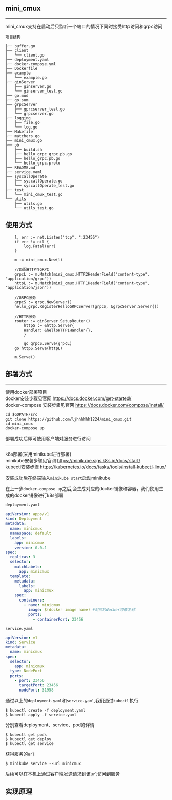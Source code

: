 ## mini_cmux
***
mini_cmux支持在启动后只监听一个端口的情况下同时接受http访问和grpc访问

`项目结构`
```
├── buffer.go
├── client
│   └── client.go
├── deployment.yaml
├── docker-compose.yml
├── Dockerfile
├── example
│   └── example.go
├── ginServer
│   ├── ginserver.go
│   └── ginserver_test.go
├── go.mod
├── go.sum
├── grpcServer
│   ├── gprcserver_test.go
│   └── grpcserver.go
├── logging
│   ├── file.go
│   └── log.go
├── Makefile
├── matchers.go
├── mini_cmux.go
├── pb
│   ├── build.sh
│   ├── hello_grpc_grpc.pb.go
│   ├── hello_grpc.pb.go
│   └── hello_grpc.proto
├── README.md
├── service.yaml
├── syscallOperate
│   ├── syscallOperate.go
│   └── syscallOperate_test.go
├── test
│   └── mini_cmux_test.go
└── utils
    ├── utils.go
    └── utils_test.go
```


## 使用方式

```golang
	l, err := net.Listen("tcp", ":23456")
	if err != nil {
		log.Fatal(err)
	}
    
	m := mini_cmux.New(l)

	//匹配HTTP与GRPC
	grpcL := m.Match(mini_cmux.HTTP2HeaderField("content-type", "application/grpc"))
	httpL := m.Match(mini_cmux.HTTP1HeaderField("content-type", "application/json"))

	//GRPC服务
	grpcS := grpc.NewServer()
	hello_grpc.RegisterHelloGRPCServer(grpcS, &grpcServer.Server{})

	//HTTP服务
	router := ginServer.SetupRouter()
        httpS := &http.Server{
	    Handler: &helloHTTP1Handler{},
        }
    
        go grpcS.Serve(grpcL)
	go httpS.Serve(httpL)

	m.Serve()
```

## 部署方式
***
使用docker部署项目  
docker安装步骤见官网 https://docs.docker.com/get-started/  
docker-compose 安装步骤见官网 https://docs.docker.com/compose/install/

```
cd $GOPATH/src
git clone https://github.com/ljhhhhhh1224/mini_cmux.git
cd mini_cmux
docker-compose up
```

部署成功后即可使用客户端对服务进行访问

***

k8s部署(采用minikube进行部署)  
minikube安装步骤见官网 https://minikube.sigs.k8s.io/docs/start/  
kubectl安装步骤 https://kubernetes.io/docs/tasks/tools/install-kubectl-linux/

安装成功后在终端输入`minikube start`启动minikube

在上一步`docker-compose up`之后,会生成对应的docker镜像和容器，我们使用生成的docker镜像进行k8s部署

`deployment.yaml`
```yaml
apiVersion: apps/v1
kind: Deployment
metadata:
  name: minicmux
  namespace: default
  labels:
    app: minicmux
    version: 0.0.1
spec:
  replicas: 3
  selector:
    matchLabels:
      app: minicmux
  template:
    metadata:
      labels:
        app: minicmux
    spec:
      containers:
        - name: minicmux
          image: $(docker image name) #对应的docker镜像名称
          ports:
            - containerPort: 23456
```

`service.yaml`
```yaml
apiVersion: v1
kind: Service
metadata:
  name: minicmux
spec:
  selector:
    app: minicmux
  type: NodePort
  ports:
    - port: 23456
      targetPort: 23456
      nodePort: 31958
```

通过以上的`deployment.yaml`和`service.yaml`,我们通过`kubectl`执行  
```shell
$ kubectl create -f deployment.yaml
$ kubectl apply -f service.yaml
```

分别查看deployment、service、pod的详情
```shell
$ kubectl get pods
$ kubectl get deploy
$ kubectl get service
```

获得服务的`url`
```shell
$ minikube service --url minicmux
```

后续可以在本机上通过客户端发送请求到该`url`访问到服务

## 实现原理